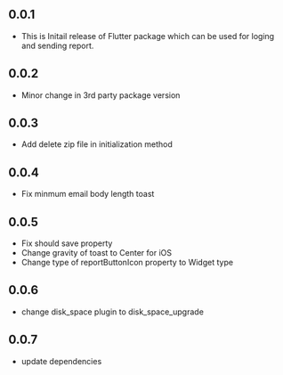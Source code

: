 ## 0.0.1

- This is Initail release of Flutter package which can be used for loging and sending report.

## 0.0.2

- Minor change in 3rd party package version

## 0.0.3

- Add delete zip file in initialization method

## 0.0.4

- Fix minmum email body length toast

## 0.0.5

- Fix should save property
- Change gravity of toast to Center for iOS
- Change type of reportButtonIcon property to Widget type

## 0.0.6

- change disk_space plugin to disk_space_upgrade
## 0.0.7

- update dependencies
